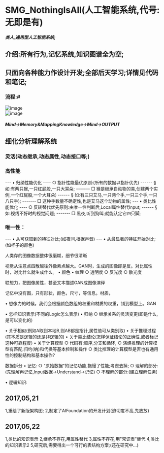 # SMG_NothingIsAll(人工智能系统,代号:无即是有)

##### 类人,通用型人工智能系统;

## 介绍:所有行为,记忆系统,知识图谱全为空;
## 只面向各种能力作设计开发;全部后天学习;详情见代码和笔记;
### 流程:#

![image](https://github.com/jiaxiaogang/SMG_NothingIsAll/blob/master/README_ASSETS/INPUT.png )  
![image](https://github.com/jiaxiaogang/SMG_NothingIsAll/blob/master/README_ASSETS/UNDERSTAND.png )  

##### Mind->Memory&MappingKnowledge->Mind->OUTPUT



## 细化分析理解系统
### 灵活(动态继承,动态属性,动态接口等;)
### 高性能
--- • 归纳性能优化
---- ○ 指针性能最优原则:(所有的数据以指针优先)
------ § 如:有两只猴,一只红屁股,一只大耳朵;
------- □ 猴是继承自动物的类,创建两个实例,一个红屁股,一个大耳朵)
------ § 如:有三只艾马,一只两个手,一只三个手,一只八只手);
------- □ 这种手数量不确定性,也是艾马这个动物的属性;
--- • 类比性能优化
---- ○ 反转替代优先原则:由唯一性判断后,Local属性替代Input;
------ § 如:视线不好时的视觉问题;
------- □ 黑夜,听到狗叫;就能认定它四只脚;


### 唯一性：
--- • 从可获取到的特征对比;(如夜间,根据声音)
--- • 从最显著的特征开始对比;(如杯子的颜色)




人类存的图像数据整体很磨糊，细节很清晰

视觉从注意点四散越往外像素点越大。GAN时，生成的图像即是反。对比属性时，对比什么就生成什么。
• 颜色
• 纹理
○ 透明度
○ 反光度
○ 散光度

联想力，把图像属性，甚至文本描述GAN成图像演绎






记忆中没有图，只有形状，颜色，尺寸，等信息。材质，

• 想像力的时候，我们会根据颜色数组的权重和材质的权重，铺到模型上。GAN







• 怎样知识表示(不同的Logic怎么表示)
• 归纳
○ 继承关系的灵活变更(即是什么,是可以变化的)

• 关于相似(例如A取到本地B,则AB都是指针,属性值可从类别取)
• 关于推理过程(其本质是逻辑的还是非逻辑的)
• 关于类比结论(怎样保证结论的正确性,或者标记这种可靠程度)
• 关于计算模型
○ 代码有:顺序,分支和循环,
○ 演绎推理的计算模型有匹配,归约(纳)和代换等基本控制和操作
○ 类比推理的计算模型是否也有通用性的控制结构和基本操作?

数据拆分
• 记忆:
○ "原始数据"的记忆功能,拖慢了性能;考虑去掉;
○ 理解的部分:(先理解再记忆,Input数据->Understand->记忆)
○ 不理解的部分:(建立理解任务)

• 逻辑知识:




## 2017,05,21
1,重绘了新版架构图;
2,制定了AIFoundation的开发计划(迫切度不高,先放放)

## 2017,05,22
1,类比的知识表示
2,继承不存在,用属性替代
3,属性不存在,用"常识表"替代
4,类比的知识表示2
5,研究后,需要得出一个可行的表结构方案;(还在研究中...)
